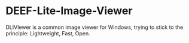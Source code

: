 # DEEF-Lite-Image-Viewer
DLIVIewer is a common image viewer for Windows, trying to stick to the principle: Lightweight, Fast, Open.
